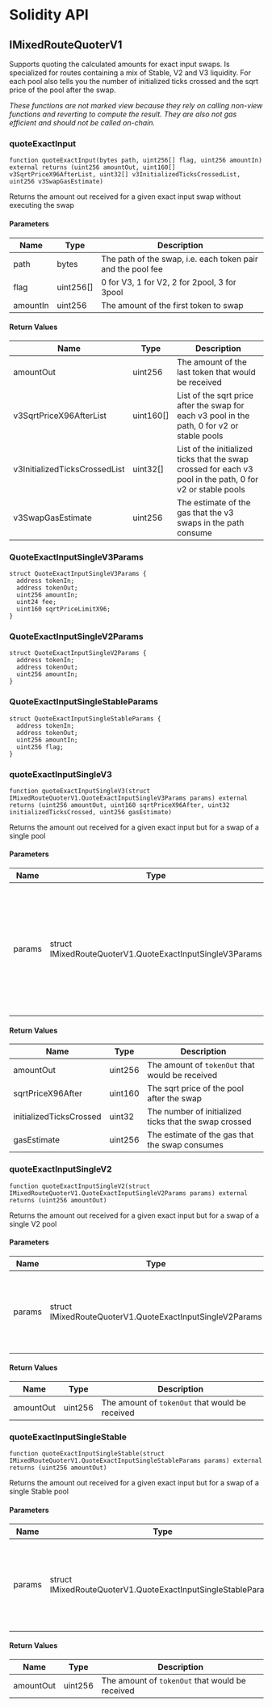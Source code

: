 # Solidity API

## IMixedRouteQuoterV1

Supports quoting the calculated amounts for exact input swaps. Is specialized for routes containing a mix of Stable, V2 and V3 liquidity.
For each pool also tells you the number of initialized ticks crossed and the sqrt price of the pool after the swap.

_These functions are not marked view because they rely on calling non-view functions and reverting
to compute the result. They are also not gas efficient and should not be called on-chain._

### quoteExactInput

```solidity
function quoteExactInput(bytes path, uint256[] flag, uint256 amountIn) external returns (uint256 amountOut, uint160[] v3SqrtPriceX96AfterList, uint32[] v3InitializedTicksCrossedList, uint256 v3SwapGasEstimate)
```

Returns the amount out received for a given exact input swap without executing the swap

#### Parameters

| Name | Type | Description |
| ---- | ---- | ----------- |
| path | bytes | The path of the swap, i.e. each token pair and the pool fee |
| flag | uint256[] | 0 for V3, 1 for V2, 2 for 2pool, 3 for 3pool |
| amountIn | uint256 | The amount of the first token to swap |

#### Return Values

| Name | Type | Description |
| ---- | ---- | ----------- |
| amountOut | uint256 | The amount of the last token that would be received |
| v3SqrtPriceX96AfterList | uint160[] | List of the sqrt price after the swap for each v3 pool in the path, 0 for v2 or stable pools |
| v3InitializedTicksCrossedList | uint32[] | List of the initialized ticks that the swap crossed for each v3 pool in the path, 0 for v2 or stable pools |
| v3SwapGasEstimate | uint256 | The estimate of the gas that the v3 swaps in the path consume |

### QuoteExactInputSingleV3Params

```solidity
struct QuoteExactInputSingleV3Params {
  address tokenIn;
  address tokenOut;
  uint256 amountIn;
  uint24 fee;
  uint160 sqrtPriceLimitX96;
}
```

### QuoteExactInputSingleV2Params

```solidity
struct QuoteExactInputSingleV2Params {
  address tokenIn;
  address tokenOut;
  uint256 amountIn;
}
```

### QuoteExactInputSingleStableParams

```solidity
struct QuoteExactInputSingleStableParams {
  address tokenIn;
  address tokenOut;
  uint256 amountIn;
  uint256 flag;
}
```

### quoteExactInputSingleV3

```solidity
function quoteExactInputSingleV3(struct IMixedRouteQuoterV1.QuoteExactInputSingleV3Params params) external returns (uint256 amountOut, uint160 sqrtPriceX96After, uint32 initializedTicksCrossed, uint256 gasEstimate)
```

Returns the amount out received for a given exact input but for a swap of a single pool

#### Parameters

| Name | Type | Description |
| ---- | ---- | ----------- |
| params | struct IMixedRouteQuoterV1.QuoteExactInputSingleV3Params | The params for the quote, encoded as `QuoteExactInputSingleParams` tokenIn The token being swapped in tokenOut The token being swapped out fee The fee of the token pool to consider for the pair amountIn The desired input amount sqrtPriceLimitX96 The price limit of the pool that cannot be exceeded by the swap |

#### Return Values

| Name | Type | Description |
| ---- | ---- | ----------- |
| amountOut | uint256 | The amount of `tokenOut` that would be received |
| sqrtPriceX96After | uint160 | The sqrt price of the pool after the swap |
| initializedTicksCrossed | uint32 | The number of initialized ticks that the swap crossed |
| gasEstimate | uint256 | The estimate of the gas that the swap consumes |

### quoteExactInputSingleV2

```solidity
function quoteExactInputSingleV2(struct IMixedRouteQuoterV1.QuoteExactInputSingleV2Params params) external returns (uint256 amountOut)
```

Returns the amount out received for a given exact input but for a swap of a single V2 pool

#### Parameters

| Name | Type | Description |
| ---- | ---- | ----------- |
| params | struct IMixedRouteQuoterV1.QuoteExactInputSingleV2Params | The params for the quote, encoded as `QuoteExactInputSingleV2Params` tokenIn The token being swapped in tokenOut The token being swapped out amountIn The desired input amount |

#### Return Values

| Name | Type | Description |
| ---- | ---- | ----------- |
| amountOut | uint256 | The amount of `tokenOut` that would be received |

### quoteExactInputSingleStable

```solidity
function quoteExactInputSingleStable(struct IMixedRouteQuoterV1.QuoteExactInputSingleStableParams params) external returns (uint256 amountOut)
```

Returns the amount out received for a given exact input but for a swap of a single Stable pool

#### Parameters

| Name | Type | Description |
| ---- | ---- | ----------- |
| params | struct IMixedRouteQuoterV1.QuoteExactInputSingleStableParams | The params for the quote, encoded as `QuoteExactInputSingleStableParams` tokenIn The token being swapped in tokenOut The token being swapped out amountIn The desired input amount flag The token amount in a single Stable pool. 2 for 2pool, 3 for 3pool |

#### Return Values

| Name | Type | Description |
| ---- | ---- | ----------- |
| amountOut | uint256 | The amount of `tokenOut` that would be received |

